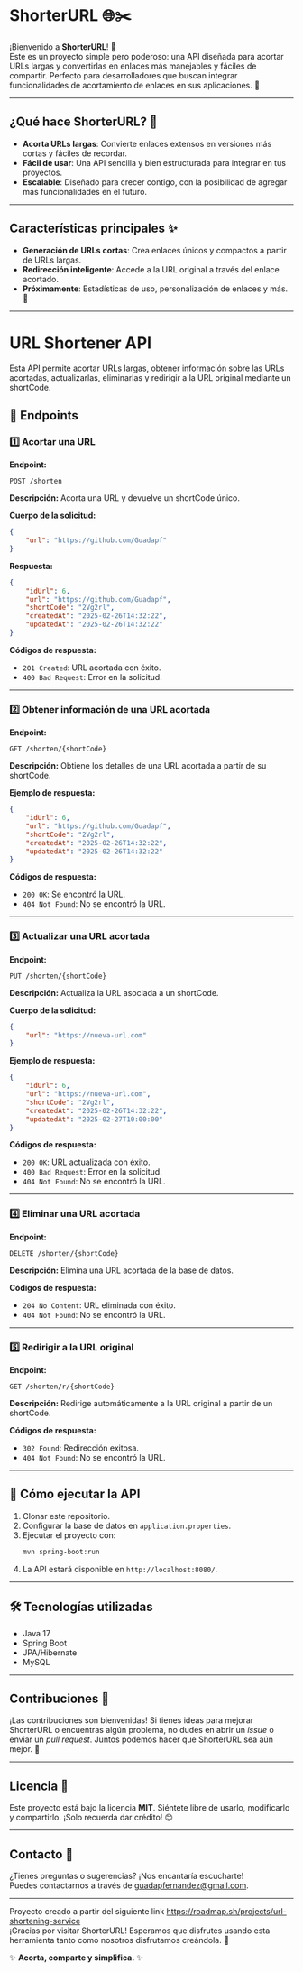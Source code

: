 # ShorterURL 🌐✂️

¡Bienvenido a **ShorterURL**! 🎉  
Este es un proyecto simple pero poderoso: una API diseñada para acortar URLs largas y convertirlas en enlaces más manejables y fáciles de compartir. Perfecto para desarrolladores que buscan integrar funcionalidades de acortamiento de enlaces en sus aplicaciones. 🚀

---

## ¿Qué hace ShorterURL? 🤔

- **Acorta URLs largas**: Convierte enlaces extensos en versiones más cortas y fáciles de recordar.  
- **Fácil de usar**: Una API sencilla y bien estructurada para integrar en tus proyectos.  
- **Escalable**: Diseñado para crecer contigo, con la posibilidad de agregar más funcionalidades en el futuro.  

---

## Características principales ✨

- **Generación de URLs cortas**: Crea enlaces únicos y compactos a partir de URLs largas.  
- **Redirección inteligente**: Accede a la URL original a través del enlace acortado.  
- **Próximamente**: Estadísticas de uso, personalización de enlaces y más. 🚀  

---

# URL Shortener API

Esta API permite acortar URLs largas, obtener información sobre las URLs acortadas, actualizarlas, eliminarlas y redirigir a la URL original mediante un shortCode.

## 📌 Endpoints

### **1️⃣ Acortar una URL**
**Endpoint:**
```http
POST /shorten 
```
**Descripción:** Acorta una URL y devuelve un shortCode único.

**Cuerpo de la solicitud:**
```json
{
    "url": "https://github.com/Guadapf"
}
```

**Respuesta:**
```json
{
    "idUrl": 6,
    "url": "https://github.com/Guadapf",
    "shortCode": "2Vg2rl",
    "createdAt": "2025-02-26T14:32:22",
    "updatedAt": "2025-02-26T14:32:22"
}
```
**Códigos de respuesta:**
- `201 Created`: URL acortada con éxito.
- `400 Bad Request`: Error en la solicitud.

---

### **2️⃣ Obtener información de una URL acortada**
**Endpoint:**
```http
GET /shorten/{shortCode}
```
**Descripción:** Obtiene los detalles de una URL acortada a partir de su shortCode.

**Ejemplo de respuesta:**
```json
{
    "idUrl": 6,
    "url": "https://github.com/Guadapf",
    "shortCode": "2Vg2rl",
    "createdAt": "2025-02-26T14:32:22",
    "updatedAt": "2025-02-26T14:32:22"
}
```
**Códigos de respuesta:**
- `200 OK`: Se encontró la URL.
- `404 Not Found`: No se encontró la URL.

---

### **3️⃣ Actualizar una URL acortada**
**Endpoint:**
```http
PUT /shorten/{shortCode}
```
**Descripción:** Actualiza la URL asociada a un shortCode.

**Cuerpo de la solicitud:**
```json
{
    "url": "https://nueva-url.com"
}
```
**Ejemplo de respuesta:**
```json
{
    "idUrl": 6,
    "url": "https://nueva-url.com",
    "shortCode": "2Vg2rl",
    "createdAt": "2025-02-26T14:32:22",
    "updatedAt": "2025-02-27T10:00:00"
}
```
**Códigos de respuesta:**
- `200 OK`: URL actualizada con éxito.
- `400 Bad Request`: Error en la solicitud.
- `404 Not Found`: No se encontró la URL.

---

### **4️⃣ Eliminar una URL acortada**
**Endpoint:**
```http
DELETE /shorten/{shortCode}
```
**Descripción:** Elimina una URL acortada de la base de datos.

**Códigos de respuesta:**
- `204 No Content`: URL eliminada con éxito.
- `404 Not Found`: No se encontró la URL.

---

### **5️⃣ Redirigir a la URL original**
**Endpoint:**
```http
GET /shorten/r/{shortCode}
```
**Descripción:** Redirige automáticamente a la URL original a partir de un shortCode.

**Códigos de respuesta:**
- `302 Found`: Redirección exitosa.
- `404 Not Found`: No se encontró la URL.

---

## 🚀 Cómo ejecutar la API
1. Clonar este repositorio.
2. Configurar la base de datos en `application.properties`.
3. Ejecutar el proyecto con:
   ```sh
   mvn spring-boot:run
   ```
4. La API estará disponible en `http://localhost:8080/`.

---

## 🛠 Tecnologías utilizadas
- Java 17
- Spring Boot
- JPA/Hibernate
- MySQL

---

## Contribuciones 🤝

¡Las contribuciones son bienvenidas! Si tienes ideas para mejorar ShorterURL o encuentras algún problema, no dudes en abrir un *issue* o enviar un *pull request*. Juntos podemos hacer que ShorterURL sea aún mejor. 💪  

---

## Licencia 📜

Este proyecto está bajo la licencia **MIT**. Siéntete libre de usarlo, modificarlo y compartirlo. ¡Solo recuerda dar crédito! 😊  

---

## Contacto 📩

¿Tienes preguntas o sugerencias? ¡Nos encantaría escucharte!  
Puedes contactarnos a través de guadapfernandez@gmail.com.  

---

Proyecto creado a partir del siguiente link https://roadmap.sh/projects/url-shortening-service  
¡Gracias por visitar ShorterURL! Esperamos que disfrutes usando esta herramienta tanto como nosotros disfrutamos creándola. 💙  

✨ **Acorta, comparte y simplifica.** ✨

